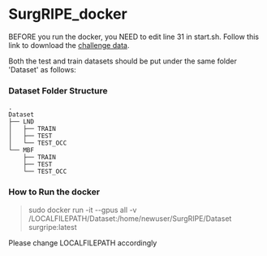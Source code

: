 # SurgRIPE_docker
BEFORE you run the docker, you NEED to edit line 31 in start.sh. Follow this link to download the [challenge data](https://www.synapse.org/#!Synapse:syn51471789/wiki/623244).

Both the test and train datasets should be put under the same folder 'Dataset' as follows:

### Dataset Folder Structure
    .
    Dataset
    ├── LND
    │   ├── TRAIN
    │   ├── TEST
    │   └── TEST_OCC
    └── MBF
        ├── TRAIN
        ├── TEST
        └── TEST_OCC

### How to Run the docker

> sudo docker run -it --gpus all -v /LOCALFILEPATH/Dataset:/home/newuser/SurgRIPE/Dataset surgripe:latest
> 
Please change LOCALFILEPATH accordingly
